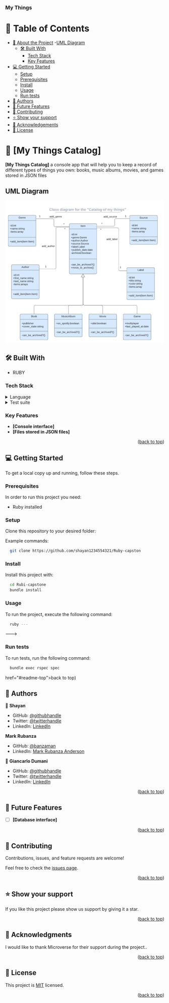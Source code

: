 <a name="readme-top"></a>

  <h3><b>My Things</b></h3>

</div>

<!-- TABLE OF CONTENTS -->

# 📗 Table of Contents

- [📖 About the Project](#about-project)
  -[UML Diagram](#diagram)
  - [🛠 Built With](#built-with)
    - [Tech Stack](#tech-stack)
    - [Key Features](#key-features)
- [💻 Getting Started](#getting-started)
  - [Setup](#setup)
  - [Prerequisites](#prerequisites)
  - [Install](#install)
  - [Usage](#usage)
  - [Run tests](#run-tests)
- [👥 Authors](#authors)
- [🔭 Future Features](#future-features)
- [🤝 Contributing](#contributing)
- [⭐️ Show your support](#support)
- [🙏 Acknowledgements](#acknowledgements)
- [📝 License](#license)

<!-- PROJECT DESCRIPTION -->

# 📖 [My Things Catalog] <a name="about-project"></a>

**[My Things Catalog]**  a console app that will help you to keep a record of different types of things you own: books, music albums, movies, and games stored in JSON files 

## UML Diagram <a name="diagram"></a>
![diagram](./catalog_of_my_things.png)

## 🛠 Built With <a name="built-with"></a>

- RUBY


### Tech Stack <a name="tech-stack"></a>

<details>
  <summary>Language</summary>
  <ul>
    <li><a href="https://www.ruby-lang.org/en/">Ruby v.3.2.2</a></li>
  </ul>
</details>

<details>
  <summary>Test suite</summary>
  <ul>
    <li><a href="https://rspec.info/">RSpec 3.12.2</a></li>
  </ul>
</details>
<!-- Features -->

### Key Features <a name="key-features"></a>

- **[Console interface]**
- **[Files stored in JSON files]**

<p align="right">(<a href="#readme-top">back to top</a>)</p>

## 💻 Getting Started <a name="getting-started"></a>


To get a local copy up and running, follow these steps.

### Prerequisites

In order to run this project you need:

- Ruby installed

### Setup

Clone this repository to your desired folder:

Example commands:

```sh
  git clone https://github.com/shayan1234554321/Ruby-capston
```

### Install

Install this project with:

```sh
  cd Rubi-capstone
  bundle install
```
### Usage

To run the project, execute the following command:


```sh
  ruby ---
```
--->

### Run tests

To run tests, run the following command:


```sh
  bundle exec rspec spec
```
href="#readme-top">back to top</a>)</p>

<!-- AUTHORS -->

## 👥 Authors <a name="authors"></a>

👤 **Shayan**

- GitHub: [@githubhandle](https://github.com/shayan1234554321)
- Twitter: [@twitterhandle](https://twitter.com/shayan123455432)
- LinkedIn: [LinkedIn](https://www.linkedin.com/in/shayan-khan20/)

 **Mark Rubanza**

- GitHub: [@banzaman](https://github.com/banzaman/)
- LinkedIn: [Mark Rubanza Anderson](https://www.linkedin.com/in/mark-rubanza-anderson/)

👤 **Giancarlo Dumani**

- GitHub: [@githubhandle](https://github.com/gdumani)
- Twitter: [@twitterhandle](https://twitter.com/gdumani1)
- LinkedIn: [LinkedIn](https://www.linkedin.com/in/gdumani/)

<p align="right">(<a href="#readme-top">back to top</a>)</p>

<!-- FUTURE FEATURES -->

## 🔭 Future Features <a name="future-features"></a>

- [ ] **[Database interface]**

<p align="right">(<a href="#readme-top">back to top</a>)</p>

<!-- CONTRIBUTING -->

## 🤝 Contributing <a name="contributing"></a>

Contributions, issues, and feature requests are welcome!

Feel free to check the [issues page](../../issues/).

<p align="right">(<a href="#readme-top">back to top</a>)</p>

<!-- SUPPORT -->

## ⭐️ Show your support <a name="support"></a>

If you like this project please show us support by giving it a star.

<p align="right">(<a href="#readme-top">back to top</a>)</p>

<!-- ACKNOWLEDGEMENTS -->

## 🙏 Acknowledgments <a name="acknowledgements"></a>

I would like to thank Microverse for their support during the project..

<p align="right">(<a href="#readme-top">back to top</a>)</p>

<!-- LICENSE -->

## 📝 License <a name="license"></a>

This project is [MIT](./LICENSE) licensed.


<p align="right">(<a href="#readme-top">back to top</a>)</p>
